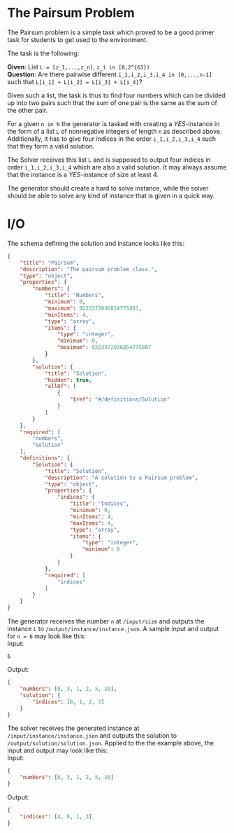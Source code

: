 # The Pairsum Problem
The Pairsum problem is a simple task which proved to be a good primer task for students to get used to the environment.

The task is the following:

**Given**: List `L = [z_1,...,z_n]`, `z_i in [0,2^{63})`  
**Question**: Are there pairwise different `i_1,i_2,i_3,i_4 in [0,...,n-1]` such that `L[i_1] + L[i_2] = L[i_3] + L[i_4]`?  

Given such a list, the task is thus to find four numbers which can be divided up into two pairs such that the sum of one pair is the same as the sum of the other pair.

For a given `n in N` the generator is tasked with creating a *YES*-instance in the form of a list `L` of nonnegative integers of length `n` as described above. 
Additionally, it has to give four indices in the order `i_1,i_2,i_3,i_4` such that they form a valid solution.

The Solver receives this list `L` and is supposed to output four indices in order `i_1,i_2,i_3,i_4` which are also a valid solution. It may always assume that the instance is a *YES*-instance of size at least 4.

The generator should create a hard to solve instance, while the solver should be able to solve any kind of instance that is given in a quick way.

# I/O
The schema defining the solution and instance looks like this:
```json
{
    "title": "Pairsum",
    "description": "The pairsum problem class.",
    "type": "object",
    "properties": {
        "numbers": {
            "title": "Numbers",
            "minimum": 0,
            "maximum": 9223372036854775807,
            "minItems": 4,
            "type": "array",
            "items": {
                "type": "integer",
                "minimum": 0,
                "maximum": 9223372036854775807
            }
        },
        "solution": {
            "title": "Solution",
            "hidden": true,
            "allOf": [
                {
                    "$ref": "#/definitions/Solution"
                }
            ]
        }
    },
    "required": [
        "numbers",
        "solution"
    ],
    "definitions": {
        "Solution": {
            "title": "Solution",
            "description": "A solution to a Pairsum problem",
            "type": "object",
            "properties": {
                "indices": {
                    "title": "Indices",
                    "minimum": 0,
                    "minItems": 4,
                    "maxItems": 4,
                    "type": "array",
                    "items": {
                        "type": "integer",
                        "minimum": 0
                    }
                }
            },
            "required": [
                "indices"
            ]
        }
    }
}
```

The generator receives the number `n` at `/input/size` and outputs the instance `L` to `/output/instance/instance.json`.
A sample input and output for `n = 6` may look like this:  
Input:
```
6
```
Output:
```json
{
    "numbers": [0, 3, 1, 2, 5, 10],
    "solution": {
        "indices": [0, 1, 2, 3]
    }
}
```

The solver receives the generated instance at `/input/instance/instance.json` and outputs the solution to `/output/solution/solution.json`.
Applied to the the example above, the input and output may look like this:  
Input: 
```json
{
    "numbers": [0, 3, 1, 2, 5, 10]
}
```
Output:  
```json
{
    "indices": [4, 0, 1, 3]
}
```